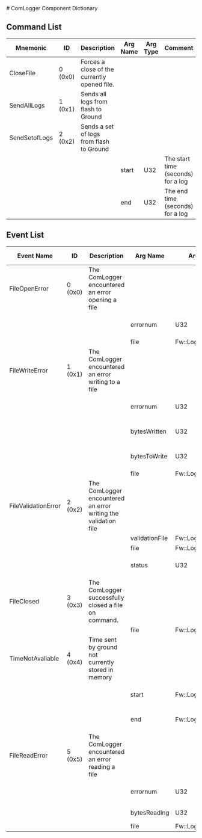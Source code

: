 <title>ComLogger Component Dictionary</title>
# ComLogger Component Dictionary


## Command List

|Mnemonic|ID|Description|Arg Name|Arg Type|Comment
|---|---|---|---|---|---|
|CloseFile|0 (0x0)|Forces a close of the currently opened file.| | |
|SendAllLogs|1 (0x1)|Sends all logs from flash to Ground| | |
|SendSetofLogs|2 (0x2)|Sends a set of logs from flash to Ground| | |
| | | |start|U32|The start time (seconds) for a log|
| | | |end|U32|The end time (seconds) for a log|


## Event List

|Event Name|ID|Description|Arg Name|Arg Type|Arg Size|Description
|---|---|---|---|---|---|---|
|FileOpenError|0 (0x0)|The ComLogger encountered an error opening a file| | | | |
| | | |errornum|U32||The error number returned from open file|
| | | |file|Fw::LogStringArg&|240|The file|
|FileWriteError|1 (0x1)|The ComLogger encountered an error writing to a file| | | | |
| | | |errornum|U32||The error number returned from write file|
| | | |bytesWritten|U32||The number of bytes successfully written to file|
| | | |bytesToWrite|U32||The number of bytes attempted to write to file|
| | | |file|Fw::LogStringArg&|240|The file|
|FileValidationError|2 (0x2)|The ComLogger encountered an error writing the validation file| | | | |
| | | |validationFile|Fw::LogStringArg&|240|The validation file|
| | | |file|Fw::LogStringArg&|240|The file|
| | | |status|U32||The Os::Validate::Status return|
|FileClosed|3 (0x3)|The ComLogger successfully closed a file on command.| | | | |
| | | |file|Fw::LogStringArg&|240|The file|
|TimeNotAvaliable|4 (0x4)|Time sent by ground not currently stored in memory| | | | |
| | | |start|Fw::LogStringArg&|240|The start time requested by ground|
| | | |end|Fw::LogStringArg&|240|The end time requested by ground|
|FileReadError|5 (0x5)|The ComLogger encountered an error reading a file| | | | |
| | | |errornum|U32||The error number returned from write file|
| | | |bytesReading|U32||The number of bytes to read|
| | | |file|Fw::LogStringArg&|240|The file|
